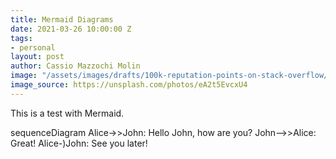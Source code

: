 ```yaml
---
title: Mermaid Diagrams
date: 2021-03-26 10:00:00 Z
tags:
- personal
layout: post
author: Cassio Mazzochi Molin
image: "/assets/images/drafts/100k-reputation-points-on-stack-overflow/cover.jpg"
image_source: https://unsplash.com/photos/eA2t5EvcxU4
---
```


This is a test with Mermaid.

<div class="mermaid">
sequenceDiagram
    Alice->>John: Hello John, how are you?
    John-->>Alice: Great!
    Alice-)John: See you later!
</div>
